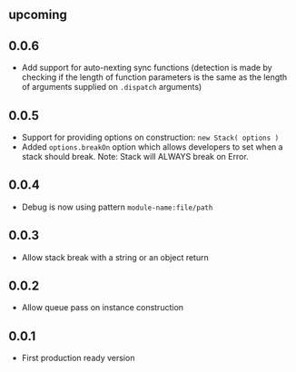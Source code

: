 ## upcoming

## 0.0.6
- Add support for auto-nexting sync functions (detection is made by checking if
  the length of function parameters is the same as the length of arguments
  supplied on `.dispatch` arguments)

## 0.0.5
- Support for providing options on construction: `new Stack( options )`
- Added `options.breakOn` option which allows developers to set when a stack
  should break. Note: Stack will ALWAYS break on Error.

## 0.0.4
- Debug is now using pattern `module-name:file/path`

## 0.0.3
- Allow stack break with a string or an object return

## 0.0.2
- Allow queue pass on instance construction

## 0.0.1
- First production ready version
